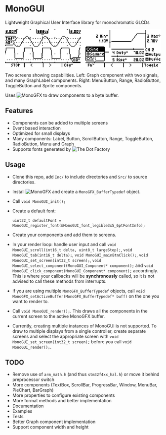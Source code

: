 # MonoGUI
Lightweight Graphical User Interface library for monochromatic GLCDs

![Example](https://raw.githubusercontent.com/19greg96/MonoGUI/master/picture.png)

Two screens showing capabilities. Left: Graph component with two signals, and many GraphLabel components. Right: MenuButton, Range, RadioButton, ToggleButton and Sprite components.

Uses ![MonoGFX](https://github.com/19greg96/MonoGFX) to draw components to a byte buffer.

## Features
 - Components can be added to multiple screens
 - Event based interaction
 - Optimized for small displays
 - Many components: Label, Button, ScrollButton, Range, ToggleButton, RadioButton, Menu and Graph
 - Supports fonts generated by ![The Dot Factory](https://github.com/pavius/the-dot-factory)

## Usage

 - Clone this repo, add `Inc/` to include directories and `Src/` to source directories.
 - Install ![MonoGFX](https://github.com/19greg96/MonoGFX) and create a `MonoGFX_BufferTypedef` object.
 - Call `void MonoGUI_init();`
 - Create a default font:
 
       uint32_t defaultFont = MonoGUI_register_font(&MonoGUI_font_legible3x5_6ptFontInfo);
 - Create your components and add them to screens.
 - In your render loop: handle user input and call `void MonoGUI_scroll(int16_t delta, uint8_t largeStep);`, `void MonoGUI_tab(int16_t delta);`, `void MonoGUI_mainBtnClick();`, `void MonoGUI_set_screen(int32_t screen);`, `void MonoGUI_select_component(MonoGUI_Component* component);` and `void MonoGUI_click_component(MonoGUI_Component* component);` accordingly. This is where your callbacks will be **synchronously** called, so it is not advised to call these methods from interrupts.
 - If you are using multiple `MonoGFX_BufferTypedef` objects, call `void MonoGFX_setActiveBuffer(MonoGFX_BufferTypedef* buff)` on the one you want to render to.
 - Call `void MonoGUI_render();`. This draws all the components in the current screen to the active MonoGFX buffer.
 - Currently, creating multiple instances of MonoGUI is not supported. To draw to multiple displays from a single controller, create separate screens and select the appropriate screen with `void MonoGUI_set_screen(int32_t screen);` before you call `void MonoGUI_render();`.

## TODO
 - Remove use of `arm_math.h` (and thus `stm32f4xx_hal.h`) or move it behind preprocessor switch
 - More components (TextBox, ScrollBar, ProgressBar, Window, MenuBar, PieChart, BarGraph)
 - More properties to configure existing components
 - More format methods and better implementation
 - Documentation
 - Examples
 - Tests
 - Better Graph component implementation
 - Support component width and height
